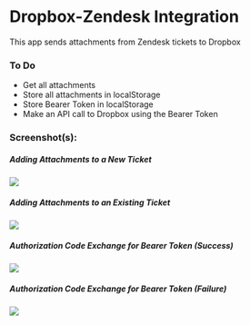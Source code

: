 # Dropbox-Zendesk Integration

This app sends attachments from Zendesk tickets to Dropbox

### To Do

* Get all attachments
* Store all attachments in localStorage
* Store Bearer Token in localStorage
* Make an API call to Dropbox using the Bearer Token

### Screenshot(s):

##### Adding Attachments to a New Ticket

![](http://g.recordit.co/E3yeOdNfJW.gif)

##### Adding Attachments to an Existing Ticket

![](http://g.recordit.co/GoWwho7s2j.gif)

##### Authorization Code Exchange for Bearer Token (Success)

![](http://g.recordit.co/KseOKoUwmN.gif)

##### Authorization Code Exchange for Bearer Token (Failure)

![](http://g.recordit.co/J39vR4nN1z.gif)